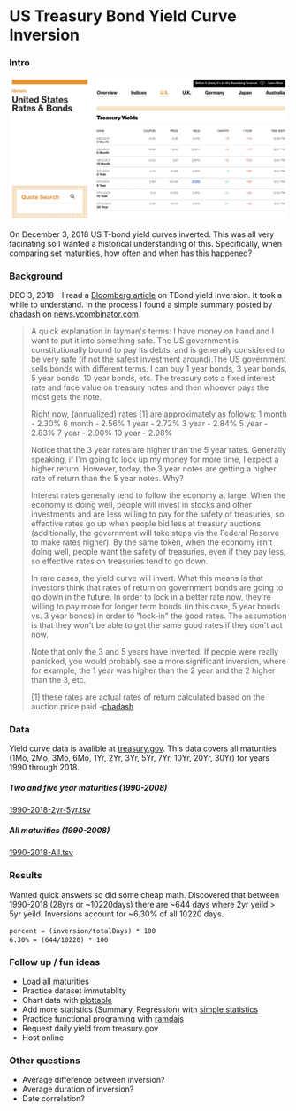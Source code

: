 # US Treasury Bond Yield Curve Inversion

### Intro
![Image of inversion](https://github.com/mgruesbeck/TBondCurve-US/blob/master/src/images/ScreenShot2018-12-04at9.56.39AM.png)

On December 3, 2018 US T-bond yield curves inverted. This was all very facinating so I wanted a historical understanding of this. Specifically, when comparing set maturities, how often and when has this happened?

### Background

DEC 3, 2018 - I read a [Bloomberg article](https://www.bloomberg.com/opinion/articles/2018-12-03/u-s-yield-curve-just-inverted-that-s-huge) on TBond yield Inversion. It took a while to understand. In the process I found a simple summary posted by [chadash](https://news.ycombinator.com/user?id=chadash) on [news.ycombinator.com](https://news.ycombinator.com/item?id=18593407).

>A quick explanation in layman's terms:
>I have money on hand and I want to put it into something safe. The US government is constitutionally bound to pay its debts, and is generally considered to be very safe (if not the safest investment around).The US government sells bonds with different terms. I can buy 1 year bonds, 3 year bonds, 5 year bonds, 10 year bonds, etc. The treasury sets a fixed interest rate and face value on treasury notes and then whoever pays the most gets the note.
>
>Right now, (annualized) rates [1] are approximately as follows: 1 month - 2.30% 6 month - 2.56% 1 year - 2.72% 3 year - 2.84% 5 year - 2.83% 7 year - 2.90% 10 year - 2.98%
>
>Notice that the 3 year rates are higher than the 5 year rates. Generally speaking, if I'm going to lock up my money for more time, I expect a higher return. However, today, the 3 year notes are getting a higher rate of return than the 5 year notes. Why?
>
>Interest rates generally tend to follow the economy at large. When the economy is doing well, people will invest in stocks and other investments and are less willing to pay for the safety of treasuries, so effective rates go up when people bid less at treasury auctions (additionally, the government will take steps via the Federal Reserve to make rates higher). By the same token, when the economy isn't doing well, people want the safety of treasuries, even if they pay less, so effective rates on treasuries tend to go down.
>
>In rare cases, the yield curve will invert. What this means is that investors think that rates of return on government bonds are going to go down in the future. In order to lock in a better rate now, they're willing to pay more for longer term bonds (in this case, 5 year bonds vs. 3 year bonds) in order to "lock-in" the good rates. The assumption is that they won't be able to get the same good rates if they don't act now.
>
>Note that only the 3 and 5 years have inverted. If people were really panicked, you would probably see a more significant inversion, where for example, the 1 year was higher than the 2 year and the 2 higher than the 3, etc.
>
>[1] these rates are actual rates of return calculated based on the auction price paid
>-[chadash](https://news.ycombinator.com/user?id=chadash)

### Data

Yield curve data is avalible at [treasury.gov](https://www.treasury.gov/resource-center/data-chart-center/interest-rates/Pages/TextView.aspx?data=yieldAll). This data covers all maturities (1Mo, 2Mo, 3Mo, 6Mo, 1Yr, 2Yr, 3Yr, 5Yr, 7Yr, 10Yr, 20Yr, 30Yr) for years 1990 through 2018.

##### Two and five year maturities (1990-2008)

[1990-2018-2yr-5yr.tsv](https://github.com/mgruesbeck/TBondCurve-US/blob/master/src/data/DailyYield1990-2018-2yr-5yr.tsv)

##### All maturities (1990-2008)

[1990-2018-All.tsv](https://github.com/mgruesbeck/TBondCurve-US/blob/master/src/data/DailyYield1990-2018-All.tsv)

### Results
Wanted quick answers so did some cheap math. Discovered that between 1990-2018 (28yrs or ~10220days) there are ~644 days where 2yr yeild > 5yr yeild. Inversions account for ~6.30% of all 10220 days.

```
percent = (inversion/totalDays) * 100
6.30% = (644/10220) * 100
```

### Follow up / fun ideas
- Load all maturities 
- Practice dataset immutablity
- Chart data with [plottable](http://plottablejs.org/examples/finance)
- Add more statistics (Summary, Regression) with [simple statistics](https://simplestatistics.org)
- Practice functional programing with [ramdajs](https://ramdajs.com)
- Request daily yield from treasury.gov
- Host online

### Other questions
- Average difference between inversion?
- Average duration of inversion?
- Date correlation?